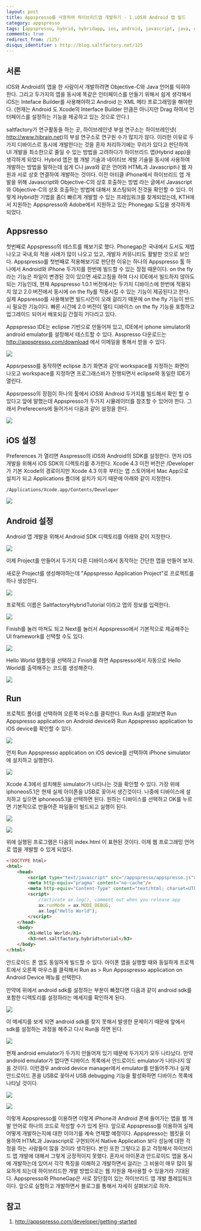 ```yaml
---
layout: post
title: Appspresso를 사용하여 하이브리드앱 개발하기 - 1.iOS와 Android 앱 빌드
category: appspresso
tags: [appspresso, hybrid, hybridapp, ios, android, javascript, java, objective-c]
comments: true
redirect_from: /125/
disqus_identifier : http://blog.saltfactory.net/125
---
```


## 서론

iOS와 Android의 앱을 한 사람이서 개발하려면 Objective-C와 Java 언어를 익혀야한다. 그리고 두가지의 앱을 동시에 똑같은 인터페이스를 만들기 위해서 쉽게 생각해서 iOS는 Inteface Builder를 사용해야하고 Android 는 XML 메타 프로그래밍을 해야한다. (현재는 Android 도 Xcode의 Interface Builder 만큼은 아니지만 Drag 하여서 인터페이스를 설정하는 기능을 제공하고 있는 것으로 안다.)

saltfactory가 연구활동을 하는 곳, 하이브레인넷 부설 연구소는 하이브레인넷( http://www.hibrain.net)의 부설 연구소로 연구원 수가 많지가 않다. 이러한 이유로 두가지 디바이스르 동시에 개발한다는 것을 혼자 처리하기에는 무리가 있다고 판단하여 UI 개발을 최소한으로 줄일 수 있는 방법을 고려하다가 하이브리드 앱(Hybrid app)을 생각하게 되었다. Hybrid 앱은 웹 개발 기술과 네이티브 게발 기술을 동시에 사용하여 개발하는 방법을 말하는데 쉽게 C나 java와 같은 언어와 HTML과 Javascript나 웹 자원과 서로 상호 연결하여 개발하는 것이다. 이전 아티클 iPhone에서 하이브리드 앱 개발을 위해 Javascript와 Objective-C의 상호 호출하는 방법 라는 글에서 Javascript와 Objective-C의 상호 호출하는 방법에 대해서 포스팅되어 진것을 확인할 수 있다. 이렇게 Hybrid한 기법을 좀더 빠르게 개발할 수 있는 프레임워크를 찾게되었는데,  KTH에서 지원하는  Appspresso와 Adobe에서 지원하고 있는 Phonegap 도입을 생각하게 되었다.

<!--more-->

## Appsresso

첫번째로 Appspresso의 테스트를 해보기로 했다. Phonegap은 국내에서 도서도 제법 나오고 국내,외 적용 사례가 많이 나오고 있고, 개발자 커뮤니티도 활발한 것으로 보인다. Appspresso를 첫번째로 적용해보기로 판단한 이유는 하나의 Appspresso 툴 하나에서 Android와 iPhone 두가지를 한번에 빌드할 수 있는 장점 때문이다. on the fly 라는 기능은 파일이 변경된 것이 있으면 새로고침을 하여 다시 IDE에서 빌드하지 않아도 되는 기능인데, 현재 Appspresso 1.0.1 버전에서는 두가지 디바이스에 한번에 적용되지 않고 2.0 버전에서 동시에 on the fly를 적용시킬 수 있는 기능이 제공된다고 한다. 실제 Appsresso를 사용해보면 빌드시간이 오래 걸리기 때문에 on the fly 기능이 반드시 필요한 기능이다. 빠른 시간에 2.0 버전이 멀티 디바이스 on the fly 기능을 포함하고 업그레이드 되어서 배포되길 간절히 기다리고 있다.

Appspresso IDE는 eclipse 기반으로 만들어져 있고, IDE에서 iphone simulator와 android emulator를 설정해서 테스트할 수 있다. Asspresso 다운로드는 http://appspresso.com/download 에서 이메일을 통해서 받을 수 있다.

![](http://asset.hibrainapps.net/saltfactory/images/5743dc13-4afc-4580-925f-4b985ef430ff)

Appsrpesso를 동작하면 eclipse 초기 화면과 같이 workspace를 지정하는 화면이 나오고 workspace를 지정하면 프로그래스바가 진행되면서 eclipse와 동일한 IDE가 열린다.

Appsrpesso의 장점이 하나의 툴에서 iOS와 Android 두가지를 빌드해서 확인 할 수 있다고 앞에 말했는데 Appspresso가 두가지 시뮬레이터를 참조할 수 있어야 한다. 그래서 Preferecens에 들어가서 다음과 같이 설정을 한다.

![](http://asset.hibrainapps.net/saltfactory/images/b06f8ae7-56e0-4dde-b6ea-c4d5993b6ea5)

## iOS 설정

Preferences 가 열리면 Asspresso의 iOS와 Android의 SDK를 설정한다. 먼저 iOS 개발을 위해서 iOS SDK의 디렉토리를 추가한다. Xcode 4.3 이전 버전은 /Developer 가 기본 Xcode의 경로이지만 Xcode 4.3 이후 부터는 앱 스토어에서 Mac App으로 설치가 되고 Applications 폴더에 설치가 되기 때문에 아래와 같이 지정한다.

```
/Applications/Xcode.app/Contents/Developer
```

![](http://asset.hibrainapps.net/saltfactory/images/ba54e47c-8d3f-4f1f-a7f6-b527fd550b29)

## Android 설정

Android 앱 개발을 위해서 Android SDK 디렉토리를 아래와 같이 지정한다.

![](http://asset.hibrainapps.net/saltfactory/images/2260af74-729a-4772-a9b0-5ed4ff4e4955)

이제 Project를 만들어서 두가지 다른 디바이스에서 동작하는 간단한 앱을 만들어 보자.

새로운 Project를 생성해야하는데 "Appspresso Application Project"로 프로젝트를 하나 생성한다.

![](http://asset.hibrainapps.net/saltfactory/images/87659737-bd6f-484d-b227-942ca524080b)

프로젝트 이름은 SaltfactoryHybridTutorial 이라고 앱의 정보를 입력한다.

![](http://asset.hibrainapps.net/saltfactory/images/5e188da9-1ba0-483e-87f6-c6a563cc5b7b)

Finish를 눌러 마쳐도 되고 Next를 눌러서 Appspresso에서 기본적으로 제공해주는 UI framework를 선택할 수도 있다.

![](http://asset.hibrainapps.net/saltfactory/images/a11390f8-d7a9-48d2-9f9e-4f2a9ab9efa3)

Hello World 템플릿을 선택하고 Finish를 하면 Appsresso에서 자동으로 Hello World를 출력해주는 코드를 생성해준다.

![](http://asset.hibrainapps.net/saltfactory/images/fa1ac408-c4a3-4ac2-87e0-bd3f184dfb18)

## Run

프로젝트 폴더를 선택하여 오른쪽 마우스를 클릭한다. Run As를 살펴보면 Run Appspresso application on Android device와 Run Appspresso application to iOS device를 확인할 수 있다.

![](http://asset.hibrainapps.net/saltfactory/images/29433645-223b-4219-b082-58eb221b4a7c)

먼저 Run Appspresso application on iOS device를 선택하여 iPhone simulator에 설치하고 실행한다.

![](http://asset.hibrainapps.net/saltfactory/images/bccd4607-a9b1-4546-af5c-2fb5a66bf4a4)

Xcode 4.3에서 설치해둔 simulator가 나타나는 것을 확인할 수 있다. 가장 위에 iphoneos5.1은 현재 실제 아이폰을 USB로 꽂아서 생긴것이다.  나중에 디바이스에 설치하고 싶으면 iphoneos5.1을 선택하면 된다. 원하는 디바이스를 선택하고 OK를 누르면 기본적으로 만들어준 파일들이 빌드되고 실행이 된다.

![](http://asset.hibrainapps.net/saltfactory/images/6c9165e9-7ec9-44e8-b811-c279a0f9791f)

![](http://asset.hibrainapps.net/saltfactory/images/e4cbd39f-8ac1-43e5-b147-b1068eaab5d4)

위에 실행된 프로그램은 다음의 index.html 이 표현된 것이다. 이제 웹 프로그래밍 언어로 앱을 개발할 수 있게 되었다.

```html
<!DOCTYPE html>
<html>
	<head>
        <script type="text/javascript" src="/appspresso/appspresso.js"></script>
        <meta http-equiv="pragma" content="no-cache"/>
		<meta http-equiv="Content-Type" content="text/html; charset=UTF-8">
		<script>
			//activate ax.log(), comment out when you release app
			ax.runMode = ax.MODE_DEBUG;
			ax.log("Hello World");
		</script>
	</head>
	<body>
		<h1>Hello World</h1>
		<h3>net.saltfactory.hybridtutorial</h3>
	</body>
</html>
```

안드로이드 폰 앱도 동일하게 빌드할 수 있다.
아이폰 앱을 실행할 때와 동일하게 프로젝트에서 오른쪽 마우스를 클릭해서 Run as > Run Appsspresso application on Android Device 메뉴를 선택한다.

만약에 위에서 android sdk를 설정하는 부분이 빠졌다면 다음과 같이 android sdk를 포함한 디렉토리를 설정하라는 메세지를 확인하게 된다.

![](http://asset.hibrainapps.net/saltfactory/images/4cf0d318-09e4-4c7a-9e2e-c9fee1e3591c)

이 메세지를 보게 되면 android sdk를 찾지 못해서 발생한 문제이기 때문에 앞에서 sdk를 설정하는 과정을 해주고 다시 Run을 하면 된다.

![](http://asset.hibrainapps.net/saltfactory/images/f2ca7df8-78e7-47b8-a7de-8f5094c499a3)

현재 android emulator가 두가지 만들어져 있기 때문에 두가지가 모두 나타났다. 만약 android emulator가 없다면 디바이스 목록에서 안드로이드 emulator가 나타나지 않을 것이다. 이런경우 android device manager에서 emulator를 만들어주거나 실제 안드로이드 폰을 USB로 꽂아서 USB debugging 기능을 활성화하면 디바이스 목록에 나타날 것이다.

![](http://asset.hibrainapps.net/saltfactory/images/e35b15dd-2a71-4f5f-88d8-55b167412fcb)

![](http://asset.hibrainapps.net/saltfactory/images/e53f71d8-94df-4513-8427-19bb5c7099c2)

이렇게 Appspresso를 이용하면 이렇게 iPhone과 Android 폰에 들어가는 앱을 웹 개발 언어로 하나의 코드로 작성할 수가 있게 된다. 앞으로 Appspresso를 이용하여 실제 어떻게 개발하는지에 대한 이야기를 계속 연재할 예정이다. Appspresso는 웹킷을 이용하여 HTML과 Javascript로 구현되어서 Native Application 보다 성능에 대한 걱정을 하는 사람들이 많을 것이라 생각된다. 본인 또한 그렇다고 듣고 걱정해서 하이브리드 앱 개발에 대해서 그렇게 긍정적이지 못했다. 혼자서 아이폰과 안드로이드 앱을 동시에 개발하는데 있어서 각각 특징을 이해하고 개발하면서 걸리는 그 비용이 매우 많이 필요하게 되는데 하이브리드한 개발 방법으로는 웹 자원을 재사용할 수 있을거라 기대된다. Appspresso와 PhoneGap은 서로 장단점이 있는 하이브리드 앱 개발 플레임워크이다. 앞으로 실험하고 개발하면서 블로그를 통해서 자세히 살펴보기로 하자.

## 참고

1. http://appspresso.com/developer/getting-started

